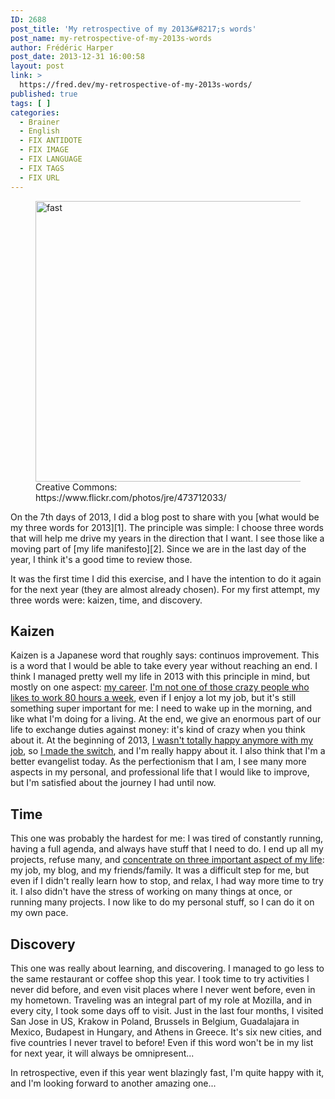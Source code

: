 ```yaml
---
ID: 2688
post_title: 'My retrospective of my 2013&#8217;s words'
post_name: my-retrospective-of-my-2013s-words
author: Frédéric Harper
post_date: 2013-12-31 16:00:58
layout: post
link: >
  https://fred.dev/my-retrospective-of-my-2013s-words/
published: true
tags: [ ]
categories:
  - Brainer
  - English
  - FIX ANTIDOTE
  - FIX IMAGE
  - FIX LANGUAGE
  - FIX TAGS
  - FIX URL
---
```

<figure><img alt="fast" src="http://fred.dev/wp-content/uploads/2013/12/fast.jpg" width="600" height="449" /><figcaption> Creative Commons: https://www.flickr.com/photos/jre/473712033/</figcaption></figure>
On the 7th days of 2013, I did a blog post to share with you [what would be my three words for 2013][1]. The principle was simple: I choose three words that will help me drive my years in the direction that I want. I see those like a moving part of [my life manifesto][2]. Since we are in the last day of the year, I think it's a good time to review those.

It was the first time I did this exercise, and I have the intention to do it again for the next year (they are almost already chosen). For my first attempt, my three words were: kaizen, time, and discovery.

## Kaizen

Kaizen is a Japanese word that roughly says: continuos improvement. This is a word that I would be able to take every year without reaching an end. I think I managed pretty well my life in 2013 with this principle in mind, but mostly on one aspect: [my career][3]. [I'm not one of those crazy people who likes to work 80 hours a week][4], even if I enjoy a lot my job, but it's still something super important for me: I need to wake up in the morning, and like what I'm doing for a living. At the end, we give an enormous part of our life to exchange duties against money: it's kind of crazy when you think about it. At the beginning of 2013, [I wasn't totally happy anymore with my job][5], so [I made the switch][6], and I'm really happy about it. I also think that I'm a better evangelist today. As the perfectionism that I am, I see many more aspects in my personal, and professional life that I would like to improve, but I'm satisfied about the journey I had until now.

## Time

This one was probably the hardest for me: I was tired of constantly running, having a full agenda, and always have stuff that I need to do. I end up all my projects, refuse many, and [concentrate on three important aspect of my life][7]: my job, my blog, and my friends/family. It was a difficult step for me, but even if I didn't really learn how to stop, and relax, I had way more time to try it. I also didn't have the stress of working on many things at once, or running many projects. I now like to do my personal stuff, so I can do it on my own pace.

## Discovery

This one was really about learning, and discovering. I managed to go less to the same restaurant or coffee shop this year. I took time to try activities I never did before, and even visit places where I never went before, even in my hometown. Traveling was an integral part of my role at Mozilla, and in every city, I took some days off to visit. Just in the last four months, I visited San Jose in US, Krakow in Poland, Brussels in Belgium, Guadalajara in Mexico, Budapest in Hungary, and Athens in Greece. It's six new cities, and five countries I never travel to before! Even if this word won't be in my list for next year, it will always be omnipresent...

In retrospective, even if this year went blazingly fast, I'm quite happy with it, and I'm looking forward to another amazing one...

 [1]: https://fred.dev/my-3-words-for-2013/
 [2]: http://fred.dev/my-life-manifesto-v2/ "My life manifesto v2"
 [3]: http://fred.dev/three-months-as-a-mozillian/ "Three months as a Mozillian"
 [4]: https://fred.dev/work-hard-play-hard/ "Work hard, play hard"
 [5]: http://fred.dev/im-leaving-microsoft-looking-for-a-new-opportunity/ "I’m leaving Microsoft, looking for a new opportunity"
 [6]: http://fred.dev/im-joining-mozilla/ "I’m joining Mozilla"
 [7]: http://fred.dev/focus/ "Focus"